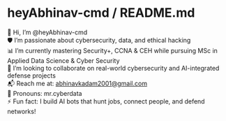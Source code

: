 # heyAbhinav-cmd / README.md

👋 Hi, I’m @heyAbhinav-cmd  
🛡️ I’m passionate about cybersecurity, data, and ethical hacking  
📊 I’m currently mastering Security+, CCNA & CEH while pursuing MSc in Applied Data Science & Cyber Security  
🤝 I’m looking to collaborate on real-world cybersecurity and AI-integrated defense projects  
📬 Reach me at: abhinavkadam2001@gmail.com  
🧠 Pronouns: mr.cyberdata  
⚡ Fun fact: I build AI bots that hunt jobs, connect people, and defend networks!


<!---
heyAbhinav-cmd/heyAbhinav-cmd is a ✨ special ✨ repository because its `README.md` (this file) appears on your GitHub profile.
You can click the Preview link to take a look at your changes.
--->
